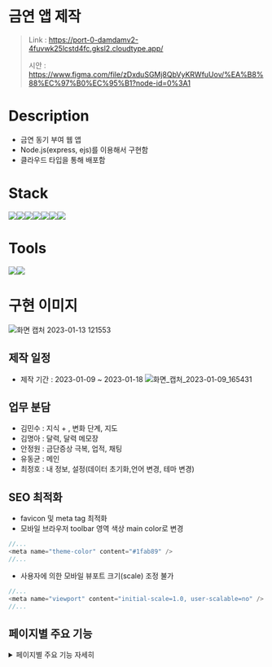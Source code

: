 
# 금연 앱 제작
> Link : https://port-0-damdamv2-4fuvwk25lcstd4fc.gksl2.cloudtype.app/
> 
> 시안 : https://www.figma.com/file/zDxduSGMj8QbVyKRWfuUov/%EA%B8%88%EC%97%B0%EC%95%B1?node-id=0%3A1

# Description
- 금연 동기 부여 웹 앱
- Node.js(express, ejs)를 이용해서 구현함
- 클라우드 타입을 통해 배포함
# Stack
<img src="https://img.shields.io/badge/Html5-E34F26?style=for-the-badge&logo=Html5&logoColor=white"><img src="https://img.shields.io/badge/Css3-1572B6?style=for-the-badge&logo=Css3&logoColor=white"><img src="https://img.shields.io/badge/jQuery-0769AD?style=for-the-badge&logo=jQuery&logoColor=white"><img src="https://img.shields.io/badge/Javascript-F7DF1E?style=for-the-badge&logo=Javascript&logoColor=white"><img src="https://img.shields.io/badge/Node.js-339933?style=for-the-badge&logo=Node.js&logoColor=white"><img src="https://img.shields.io/badge/Express-000000?style=for-the-badge&logo=Express&logoColor=white"><img src="https://img.shields.io/badge/JSON-000000?style=for-the-badge&logo=JSON&logoColor=white">

# Tools
<img src="https://img.shields.io/badge/Figma-F24E1E?style=for-the-badge&logo=Figma&logoColor=white"><img src="https://img.shields.io/badge/GitHub-181717?style=for-the-badge&logo=GitHub&logoColor=white">

# 구현 이미지 
![화면 캡처 2023-01-13 121553](https://user-images.githubusercontent.com/103430498/212229183-4ab12a5c-d78c-4a5f-a18f-12a621b6b070.png)

## 제작 일정
- 제작 기간 : 2023-01-09 ~ 2023-01-18
![화면_캡처_2023-01-09_165431](https://user-images.githubusercontent.com/103430498/211432717-74ccbc91-0f07-4abd-8fba-7d24654256f9.png)


## 업무 분담
- 김민수 : 지식 + , 변화 단계, 지도
- 김명아 : 달력, 달력 메모장
- 안정원 : 금단증상 극복, 업적, 채팅
- 유동균 : 메인
- 최정호 : 내 정보, 설정(데이터 초기화,언어 변경, 테마 변경)

## SEO 최적화
- favicon 및 meta tag 최적화
- 모바일 브라우저 toolbar 영역 색상 main color로 변경

```javascript
//...
<meta name="theme-color" content="#1fab89" />
//...
```
- 사용자에 의한 모바일 뷰포트 크기(scale) 조정 불가
```javascript
//...
<meta name="viewport" content="initial-scale=1.0, user-scalable=no" />
//...
```

## 페이지별 주요 기능
<details>
    <summary>페이지별 주요 기능 자세히 </summary>

### 1. Splash
- 페이지 접속시 처음으로 보여질 화면
```javascript
//.....
// (index.ejs)
setTimeout(() => {
  let link = "/main";         // 메인 페이지
  let link2 = "/NoMoreInfo";  // 이름 정보만 있는 페이지
  let link3 = "/UserName";    // 이름 입력 페이지
  let userName = "<%= userArr[0].userName %>";
  let StartYear = "<%= userArr[0].StartYear %>";
  if (userName.length == 0) {
    location.href = link3;
  } else if (StartYear.length == 0 && userName.length >= 1) {
    location.href = link2;
  } else {
    location.href = link;
  }
}, 1000);
//.....
```
- `setTimeout()` 이용해서 1000ms간 구동 후 페이지 이동을 하게 되는데, <br>
  사용자가 처음 이용시(사용자 정보가 없으면) 이름 입력 페이지로, <br>
  이름 정보가 있다면 간단한 메인 페이지로, <br>
  사용자 정보가 모두 있다면(금연을 시작했다면) 메인페이지로 넘어감<br>
  

### 2. 정보 입력 페이지
- 이름 : 어플 첫 이용시 입력
- 흡연 시작 날짜, 금연 시작 날짜, 흡연량, 담배 가격, 생일: 업적, 금연 일자 계산 및 서비스 이용을 위한 정보 입력


### 3. 메인 페이지
- 이름 정보만 있을 때 정보 입력 버튼을 클릭 하면 정보 입력 화면으로 넘어가면서 정보 입력을 진행
- 사용자가 입력한 정보를 계산 금연 진행 날짜가 출력됨
- 업적 서브페이지에서 달성 업적 데이터를 가져와 출력
- 현재 변화 단계와 이전, 이후 변화 단계 출력
- 지식 정보 서브페이지에서 작성한 가 랜덤 출력 

### 4. 내 정보
- 사용자가 입력한 정보가 기본값으로 출력되고 수정할 수 있음
- 사용자가 프로필 이미지를 삽입하여 사용할 수 있음 
- 사용한 모듈 [multer](https://www.npmjs.com/package/multer)
```javascript
// (index.js)
const multer = require("multer");
const storage = multer.diskStorage({
  destination: function (req, file, cb) {
    cb(null, "./public/images"); // 저장 위치
  },
  filename: function (req, file, cb) {
    cb(null, file.originalname); // 원래 이미지명으로 저장
  },
});
const upload = multer({
  storage: storage,
});
```

### 5. 설정
- 사용자가 원하는 데이터(다이어리, 사용자 정보, 전체)를 삭제할 수 있음
```javascript
// (index.js)

// 다이어리 초기화
memoArr = [];
fs.writeFileSync("./public/json/memo.json", JSON.stringify(memoArr));

// 사용자 정보 초기화
userArr = [{}];
fs.writeFileSync("userData.json", JSON.stringify(userArr));

// 업적 날짜 초기화
test[0].Price.forEach((e) => {
  e.date = undefined;
});
test[1].Day.forEach((e) => {
  e.date = undefined;
});
test[2].Count.forEach((e) => {
  e.date = undefined;
});
fs.writeFileSync("achieveDBv2.json", JSON.stringify(test));
```
- 사용자가 테마와 언어를 선택해서 사용할 수 있음

### 6. 업적
```json
[
  {
    "Price": [
      {
        "content": "저축한 금액이 10,000원 달성",
        "condition": 10000,
        "img": "./images/achieve_3_color.png",
        "date" : "2023-01-16",
       }
     ]
   }
]
``` 
- 업적 josn 파일에서 `condition`에 맞는 조건을 계산해서 조건과 계산값이 일치(달성)하면 `date` property value를 달성 날짜로 추가

### 7. 금단증상
- 사용자가 느끼는 금단 증상을 클릭하면 상세 증상과 대처 방법 출력

### 8. 변화단계
- 1단계 ~ 20단계까지 사용자의 금단 진행 상황에 따라 단계별로 체크
```javascript
// (index.js)
// ...
// 현재시간
const now = new Date().getTime();

  // 금연 시작 시간
const start = new Date(
  userArr[0].EndYear,
  userArr[0].EndMonth - 1,
  userArr[0].EndDay,
  userArr[0].EndHour,
  userArr[0].EndMinute
).getTime();

// 진행 시간(분)
let pass = Math.floor((now - start) / (1000 * 60));
pass += 9 * 60;

// 현재 단계 구하기
let stageCount = stage
  .map((e) => {
    return e.min <= pass; // 진행 시간이 단계 조건에 부합한 배열
  })
  .filter((e) => e == true).length; // 단계 구하기
// ...
```

### 9. 지식정보
- 흡연자들에게 유용한 정보 제공
  
### 10. 커뮤니티
  
#### 10.1 채팅
- 사용자가 채팅 메세지 입력시 메세지 박스 색 메인컬러, 타 사용자의 메세지 박스는 #fff
- 메세지를 입력하지 않고 전송 시 메세지 입력 알림창 출력
- soket io 활용 채팅 서버 구현 예정

  
#### 10.2 금연 클리닉
- [카카오 지도 API](https://apis.map.kakao.com/web/) 활용 
- 사용자가 위치 정보를 허용하지 않으면 허용 요청 문구 출력
- 금연 클리닉 센터 데이터는 json 파일에 저장
```json
[
  {
    "region": "서울",
    "name": "서울금연지원센터",
    "add": "서울특별시 서초구 반도대로222 가톨릭대학교 의생명산업연구원 2001호(2층)",
    "tel": "02-592-9030",
    "lat": 37.5000744557682,
    "lon": 127.005238316462,
    "url": "http://kko.to/E7UmUXtN9d"
  },
  {
    "region": "부산",
    "name": "부산금연지원센터",
    "add": "부산광역시 서구 구덕로193번길 12-2 (부민동2가) 부산장애인구강진료센터 5층",
    "tel": "051-242-9030",
    "lat": 35.1008208738374,
    "lon": 129.018729457763,
    "url": "http://kko.to/4Ykaaryz3J"
  },
]
```
- 사용자가 위치 정보를 허용했다면 사용자 위치에서 가장 가까운 금연 클리닉 센터 정보 출력
```javascript
// (clinic.ejs)
// ...
  function panTo(lat, lon) {
    fetch("json/clinicData.json")
      .then((res) => {
        return res.json();
      })
      .then((data) => {
        map.setLevel(4);
        // 현재위치 기준 가까운 클리닉 찾기
        let gap = [];
        for (let i = 0; i < data.length; i++) {
          gap[i] =
            Math.abs(data[i].lat - lat) + Math.abs(data[i].lon - lon);
        }

        let minGap = Math.min(...gap);

        let nearId = gap.indexOf(minGap, 0);

        let choosedClinic = data[nearId];

        const nameEl = document.querySelector(
          ".clinic-info .clinic-name p"
        );
        const addEl = document.querySelector(".clinic-info .clinic-add p");
        const telEl = document.querySelector(".clinic-info .clinic-tel p");
        nameEl.innerHTML = choosedClinic.name;
        addEl.innerHTML = choosedClinic.add;
        telEl.innerHTML = choosedClinic.tel;

        var moveLatLon = new kakao.maps.LatLng(
          choosedClinic.lat,
          choosedClinic.lon
        );
      // ....
      }
// ...
```
  
  
#### 10.3 금연 길라잡이 사이트
- https://www.nosmokeguide.go.kr/index.do
  
#### 10.4 금연 두드림 사이트
- https://nosmk.khealth.or.kr/nsk/ntcc/index.do

### 11. 달력
- 평년, 윤년 달력 구현
```javascript
// (calendar.ejs > main.js)

// 달력 날짜 테이블
let calendarBody = document.querySelector("#calendar-body");
// 오늘 날짜
let today = new Date();
// 현재 월의 1일
let first = new Date(today.getFullYear(), today.getMonth(), 1);
// 요일 정보
let dayList = ["Sunday", "Monday", "Tuesday", "Wednesday", "Thursday", "Friday", "Saturday",];
// 월 정보
let monthList = ["01", "02", "03", "04", "05", "06", "07", "08", "09", "10", "11", "12",];
// 평년 정보
let leapYear = [31, 29, 31, 30, 31, 30, 31, 31, 30, 31, 30, 31];
// 윤년 정보
let notleapYear = [31, 28, 31, 30, 31, 30, 31, 31, 30, 31, 30, 31];

// 평년 윤년 조건
let pageYear;
if (first.getFullYear() % 4 === 0) {
  pageYear = leapYear;
} else {
  pageYear = notleapYear;
}
```
- 달력 메모는 json 파일에 저장됨
```json
[
  {
    "D20230116": [
      {
        "감정": "4",
        "욕구": "4",
        "제목": "오늘의 메모",
        "내용": "1월 16일...",
        "날짜": "2023-01-16"
      }
    ]
  }
]

```
- 메모가 있는 날짜에 스타일 추가
```javascript
// 메모 정보가 있는 날짜에 표시하기
// memo.json 불러오기
fetch("json/memo.json")
.then((res) => res.json())
.then((data) => {
  // memo.json 데이터 배열 중에서 데이터가 있는 값 찾기
  [...data].filter((e) => {
    // 데이터 안의 년도 찾기
    let strokeYear = Object.values(e)[0][0].날짜.split("-")[0];
    // 달력 테이블에서의 년도
    let calendarYear = document.querySelector(".current-year").innerHTML;

    // 데이터 안의 월 찾기
    let strokeMonth = Object.values(e)[0][0].날짜.split("-")[1];
    // 달력 테이블에서의 월
    let calendarMonth = document.querySelector(".current-month").innerHTML;

    // 데이터 안에서의 날짜
    let strokeDay = Object.values(e)[0][0].날짜.split("-")[2];
    // 데이터 안에서의 날짜가 10보다 작으면 0 삭제
    if ([...strokeDay][0] == "0") {
      strokeDay = [...strokeDay].pop();
    }

    // 만약 데이터 상의 날짜가 존재하고  테이블 상의 날짜가 일치하면 정보가 있는 테이블의 날짜에 스타일 추가
    if (strokeYear == calendarYear && strokeMonth == calendarMonth) {
      let stroke = document.getElementById(`${strokeDay}`);
      stroke.style.borderBottom = "1px solid #000";
      stroke.style.borderRadius = "50%";
      stroke.style.boxShadow = "1px 1px 4px rgba(0,0,0,0.2)";
    }
  });
});
```
</details>
